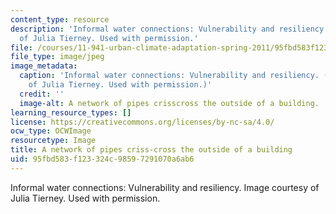 ```yaml
---
content_type: resource
description: 'Informal water connections: Vulnerability and resiliency. Image courtesy
  of Julia Tierney. Used with permission.'
file: /courses/11-941-urban-climate-adaptation-spring-2011/95fbd583f123324c98597291070a6ab6_11-941s11.jpg
file_type: image/jpeg
image_metadata:
  caption: 'Informal water connections: Vulnerability and resiliency. (Image courtesy
    of Julia Tierney. Used with permission.)'
  credit: ''
  image-alt: A network of pipes crisscross the outside of a building.
learning_resource_types: []
license: https://creativecommons.org/licenses/by-nc-sa/4.0/
ocw_type: OCWImage
resourcetype: Image
title: A network of pipes criss-cross the outside of a building
uid: 95fbd583-f123-324c-9859-7291070a6ab6
---
```

Informal water connections: Vulnerability and resiliency. Image courtesy of Julia Tierney. Used with permission.